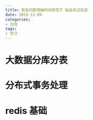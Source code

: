 ```yaml
---
title: 有些问题得抽时间研究下 姑且先记在这
date: 2019-12-09
categories:
- 方向
tags:
- 学习
---
```



# 大数据分库分表

# 分布式事务处理

# redis 基础